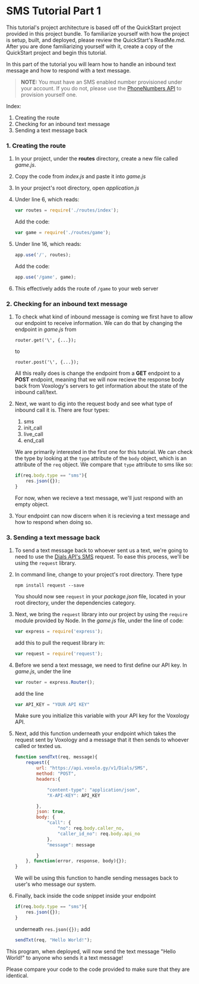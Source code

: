 SMS Tutorial Part 1
===================
This tutorial's project architecture is based off of the QuickStart
project provided in this project bundle. To familiarize yourself with
how the project is setup, built, and deployed, please review the QuickStart's ReadMe.md.
After you are done familiarizing yourself with it, create a copy of the QuickStart
project and begin this tutorial.

In this part of the tutorial you will learn how to handle an inbound text message and how to respond with a text message.

>**NOTE:** You must have an SMS enabled number provisioned under your account. If you do not, please use the [PhoneNumbers API](https://voxolo.gy/api-reference/#list-available-inbound-numbers) to provision yourself one.

Index:

1. Creating the route
2. Checking for an inbound text message
3. Sending a text message back

### 1. Creating the route

1.  In your project, under the **routes** directory, create a new file called *game.js*.
2.  Copy the code from *index.js* and paste it into *game.js*
3.  In your project's root directory, open *application.js*
4.  Under line 6, which reads:

    ```javascript
    var routes = require('./routes/index');
    ```

    Add the code:

    ```javascript
    var game = require('./routes/game');
    ```

5.  Under line 16, which reads:

    ```javascript
    app.use('/', routes);
    ```

    Add the code:

    ```javascript
    app.use('/game', game);
    ```

6.  This effectively adds the route of `/game` to your web server

### 2. Checking for an inbound text message
1.  To check what kind of inbound message is coming we first have to allow our endpoint to receive information. We can do that by changing the endpoint in *game.js* from

    ```
    router.get('\', {...});
    ```
    to
    ```
    router.post('\', {...});
    ```
    All this really does is change the endpoint from a **GET** endpoint to a **POST** endpoint, meaning that we will now recieve the response body back from Voxology's servers to get information about the state of the inbound call/text.

2.  Next, we want to dig into the request body and see what type of inbound call it is. There are four types:
    1. sms
    2. init_call
    3. live_call
    4. end_call

    We are primarily interested in the first one for this tutorial. We can check the type by looking at the `type` attribute of the `body` object, which is an attribute of the `req` object. We compare that `type` attribute to sms like so:

    ```javascript
    if(req.body.type == "sms"){
        res.json({});
    }
    ```
    For now, when we recieve a text message, we'll just respond with an empty object.

3.  Your endpoint can now discern when it is recieving a text message and how to respond when doing so.

### 3. Sending a text message back
1.  To send a text message back to whoever sent us a text, we're going to need to use the [Dials API's SMS](https://voxolo.gy/api-reference/#send-sms) request. To ease this process, we'll be using the `request` library.
2.  In command line, change to your project's root directory. There type

    ```
    npm install request --save
    ```
    You should now see `request` in your *package.json* file, located in your root directory, under the dependencies category.
3.  Next, we bring the `request` library into our project by using the `require` module provided by Node. In the *game.js* file, under the line of code:

    ```javascript
    var express = require('express');
    ```

    add this to pull the request library in:

    ```javascript
    var request = require('request');
    ```
4.  Before we send a text message, we need to first define our API key. In *game.js*, under the line

    ```javascript
    var router = express.Router();
    ```

    add the line

    ```javascript
    var API_KEY = "YOUR API KEY"
    ```

    Make sure you initialize this variable with your API key for the Voxology API.
5.  Next, add this function underneath your endpoint which takes the request sent by Voxology and a message that it then sends to whoever called or texted us.
    ```javascript
    function sendTxt(req, message){
        request({
            url: "https://api.voxolo.gy/v1/Dials/SMS",
            method: "POST",
            headers:{

                "content-type": "application/json",
                "X-API-KEY": API_KEY

            },
            json: true,
            body: {
                "call": {
                    "no": req.body.caller_no,
                    "caller_id_no": req.body.api_no
                },
                "message": message

            }
        }, function(error, response, body){});
    }
    ```
    We will be using this function to handle sending messages back to user's who     message our system.

6.  Finally, back inside the code snippet inside your endpoint
    ```javascript
    if(req.body.type == "sms"){
        res.json({});
    }
    ```
    underneath `res.json({});` add
    ```javascript
    sendTxt(req, "Hello World!");
    ```

This program, when deployed, will now send the text message "Hello World!" to anyone who sends it a text message!

Please compare your code to the code provided to make sure that they are identical.
